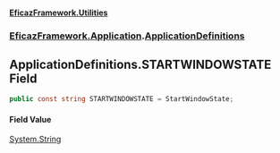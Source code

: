#### [EficazFramework.Utilities](EficazFrameworkUtilities.md 'EficazFramework Utilities')
### [EficazFramework.Application](EficazFrameworkUtilities.md#EficazFramework.Application 'EficazFramework.Application').[ApplicationDefinitions](EficazFramework.Application/ApplicationDefinitions.md 'EficazFramework.Application.ApplicationDefinitions')

## ApplicationDefinitions.STARTWINDOWSTATE Field

```csharp
public const string STARTWINDOWSTATE = StartWindowState;
```

#### Field Value
[System.String](https://docs.microsoft.com/en-us/dotnet/api/System.String 'System.String')